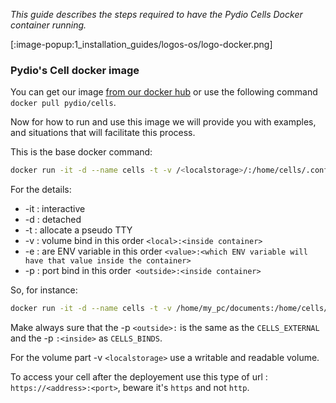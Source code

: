 _This guide describes the steps required to have the Pydio Cells Docker container running._

[:image-popup:1_installation_guides/logos-os/logo-docker.png]

### Pydio's Cell docker image

You can get our image [from our docker hub](https://hub.docker.com/r/pydio/cells/)
or use the following command `docker pull pydio/cells`.

Now for how to run and use this image we will provide you with examples, and situations that will facilitate this process.

This is the base docker command:

```sh 
docker run -it -d --name cells -t -v /<localstorage>/:/home/cells/.config/pydio/cells/ -e "CELLS_BIND=<address>:<port>" -e "CELLS_EXTERNAL=<address>:<port>" -p 8080:8080 pydio/cells
```

For the details:

* -it : interactive
* -d : detached
* -t : allocate a pseudo TTY
* -v : volume bind in this order `<local>:<inside container>`
* -e : are ENV variable in this order `<value>:<which ENV variable will have that value inside the container>`
* -p : port bind in this order` <outside>:<inside container>`

So, for instance: 

```sh 
docker run -it -d --name cells -t -v /home/my_pc/documents:/home/cells/.config/pydio/cells/ -e "CELLS_BIND=192.168.0.198:8080" -e "CELLS_EXTERNAL=192.168.0.198:8080" -p 8080:8080 pydio/cells
```

Make always sure that the -p `<outside>:` is the same as the `CELLS_EXTERNAL` and the -p `:<inside>` as `CELLS_BINDS`.

For the volume part -v `<localstorage>` use a writable and readable volume.

To access your cell after the deployement use this type of url :
`https://<address>:<port>`, beware it's `https` and not `http`.
